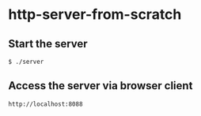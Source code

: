 # http-server-from-scratch

## Start the server
```
$ ./server
```

## Access the server via browser client
```
http://localhost:8088
```
